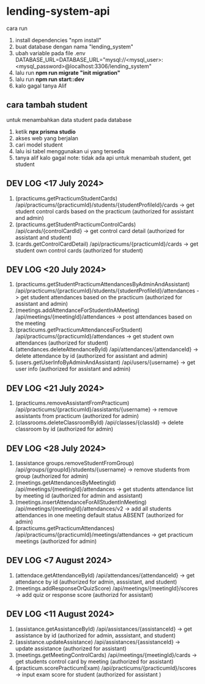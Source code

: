 # lending-system-api

cara run

1. install dependencies "npm install"
2. buat database dengan nama "lending_system"
3. ubah variable pada file .env DATABASE_URL=DATABASE_URL="mysql://<mysql_user>:<mysql_password>@localhost:3306/lending_system"
4. lalu run **npm run migrate "init migration"**
5. lalu run **npm run start::dev**
6. kalo gagal tanya Alif

## cara tambah student

untuk menambahkan data student pada database

1. ketik **npx prisma studio**
2. akses web yang berjalan
3. cari model student
4. lalu isi tabel menggunakan ui yang tersedia
5. tanya alif kalo gagal
   note: tidak ada api untuk menambah student, get student

## DEV LOG <17 July 2024>

1. (practicums.getPracticumStudentCards) /api/practicums/{practicumId}/students/{studentProfileId}/cards -> get student control cards based on the practicum (authorized for assistant and admin)
2. (practicums.getStudentPracticumControlCards) /api/cards/{controlCardId} -> get control card detail (authorized for assistant and student)
3. (cards.getControlCardDetail) /api/practicums/{practicumId}/cards -> get student own control cards (authorized for student)

## DEV LOG <20 July 2024>

1. (practicums.getStudentPracticumAttendancesByAdminAndAssistant) /api/practicums/{practicumId}/students/{studentProfileId}/attendances -> get student attendances based on the practicum (authorized for assistant and admin)
2. (meetings.addAttendanceForStudentInAMeeting) /api/meetings/{meetingId}/attendances -> post attendances based on the meeting
3. (practicums.getPracticumAttendancesForStudent) /api/practicums/{practicumId}/attendances -> get student own attendances (authorized for student)
4. (attendances.deleteAttendanceById) /api/attendances/{attendanceId} -> delete attendance by id (authorized for assistant and admin)
5. (users.getUserInfoByAdminAndAssistant) /api/users/{username} -> get user info (authorized for assistant and admin)

## DEV LOG <21 July 2024>

1. (practicums.removeAssistantFromPracticum) /api/practicums/{practicumId}/assistants/{username} -> remove assistants from practicum (authorized for admin)
2. (classrooms.deleteClassroomById) /api/classes/{classId} -> delete classroom by id (authorized for admin)

## DEV LOG <28 July 2024>

1. (assistance groups.removeStudentFromGroup) /api/groups/{groupId}/students/{username} -> remove students from group (authorized for admin)
2. (meetings.getAttendancesByMeetingId) /api/meetings/{meetingId}/attendances -> get students attendance list by meeting id (authorized for admin and assistant)
3. (meetings.insertAttendanceForAllStudentInMeeting) /api/meetings/{meetingId}/attendances/v2 -> add all students attendances in one meeting default status ABSENT (authorized for admin)
4. (practicums.getPracticumAttendances) /api/practicums/{practicumId}/meetings/attendances -> get practicum meetings (authorized for admin)

## DEV LOG <7 August 2024>

1. (attendace.getAttendanceById) /api/attendances/{attendanceId} -> get attendance by id (authorized for admin, asssistant, and student)
2. (meetings.addResponseOrQuizScore) /api/meetings/{meetingId}/scores -> add quiz or response score (authorizd for assistant)

## DEV LOG <11 August 2024>

1. (assistance.getAssistanceById) /api/assistances/{assistanceId} -> get assistance by id (authorized for admin, asssistant, and student)
2. (assistance.updateAssistance) /api/assistances/{assistanceId} -> update assistance (authorized for assistant)
3. (meetings.getMeetingControlCards) /api/meetings/{meetingId}/cards -> get students control card by meeting (authorized for assistant)
4. (practicum.scorePracticumExam) /api/practicums/{practicumId}/scores -> input exam score for student (authorized for assistant )
